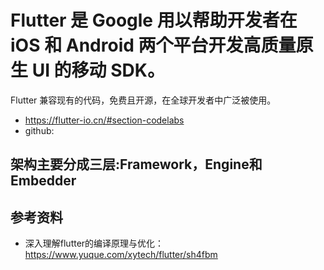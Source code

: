 # Flutter 是 Google 用以帮助开发者在 iOS 和 Android 两个平台开发高质量原生 UI 的移动 SDK。

Flutter 兼容现有的代码，免费且开源，在全球开发者中广泛被使用。

- https://flutter-io.cn/#section-codelabs
- github: 

## 架构主要分成三层:Framework，Engine和Embedder


## 参考资料
- 深入理解flutter的编译原理与优化： https://www.yuque.com/xytech/flutter/sh4fbm
